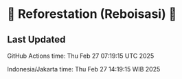 
# 🌳 Reforestation (Reboisasi) 🌲

## Last Updated

GitHub Actions time: Thu Feb 27 07:19:15 UTC 2025

Indonesia/Jakarta time: Thu Feb 27 14:19:15 WIB 2025
